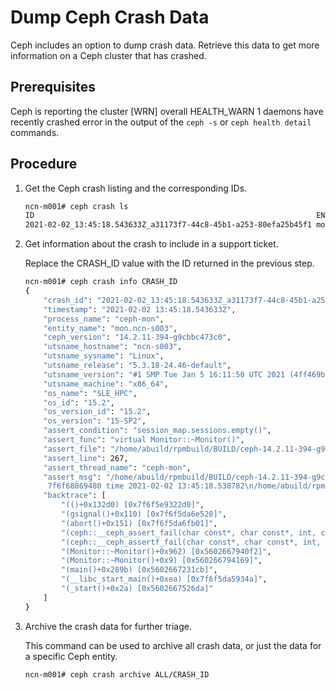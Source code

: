 # Dump Ceph Crash Data

Ceph includes an option to dump crash data. Retrieve this data to get more information on a Ceph cluster that has crashed.

## Prerequisites

Ceph is reporting the cluster \[WRN\] overall HEALTH\_WARN 1 daemons have recently crashed error in the output of the `ceph -s` or `ceph health detail` commands.

## Procedure

1. Get the Ceph crash listing and the corresponding IDs.

    ```bash
    ncn-m001# ceph crash ls
    ID                                                               ENTITY       NEW
    2021-02-02_13:45:18.543633Z_a31173f7-44c8-45b1-a253-80efa25b45f1 mon.ncn-s003  *
    ```

1. Get information about the crash to include in a support ticket.

    Replace the CRASH\_ID value with the ID returned in the previous step.

    ```bash
    ncn-m001# ceph crash info CRASH_ID
    {
        "crash_id": "2021-02-02_13:45:18.543633Z_a31173f7-44c8-45b1-a253-80efa25b45f1",
        "timestamp": "2021-02-02 13:45:18.543633Z",
        "process_name": "ceph-mon",
        "entity_name": "mon.ncn-s003",
        "ceph_version": "14.2.11-394-g9cbbc473c0",
        "utsname_hostname": "ncn-s003",
        "utsname_sysname": "Linux",
        "utsname_release": "5.3.18-24.46-default",
        "utsname_version": "#1 SMP Tue Jan 5 16:11:50 UTC 2021 (4ff469b)",
        "utsname_machine": "x86_64",
        "os_name": "SLE_HPC",
        "os_id": "15.2",
        "os_version_id": "15.2",
        "os_version": "15-SP2",
        "assert_condition": "session_map.sessions.empty()",
        "assert_func": "virtual Monitor::~Monitor()",
        "assert_file": "/home/abuild/rpmbuild/BUILD/ceph-14.2.11-394-g9cbbc473c0/src/mon/Monitor.cc",
        "assert_line": 267,
        "assert_thread_name": "ceph-mon",
        "assert_msg": "/home/abuild/rpmbuild/BUILD/ceph-14.2.11-394-g9cbbc473c0/src/mon/Monitor.cc: In function 'virtual Monitor::~Monitor()' thread
         7f6f68869480 time 2021-02-02 13:45:18.538782\n/home/abuild/rpmbuild/BUILD/ceph-14.2.11-394-g9cbbc473c0/src/mon/Monitor.cc: 267: FAILED ceph_assert(session_map.sessions.empty())\n",
        "backtrace": [
            "(()+0x132d0) [0x7f6f5e9322d0]",
            "(gsignal()+0x110) [0x7f6f5da6e520]",
            "(abort()+0x151) [0x7f6f5da6fb01]",
            "(ceph::__ceph_assert_fail(char const*, char const*, int, char const*)+0x1a3) [0x7f6f5fac99f7]",
            "(ceph::__ceph_assertf_fail(char const*, char const*, int, char const*, char const*, ...)+0) [0x7f6f5fac9b81]",
            "(Monitor::~Monitor()+0x962) [0x5602667940f2]",
            "(Monitor::~Monitor()+0x9) [0x560266794169]",
            "(main()+0x289b) [0x5602667231cb]",
            "(__libc_start_main()+0xea) [0x7f6f5da5934a]",
            "(_start()+0x2a) [0x5602667526da]"
        ]
    }
    ```

1. Archive the crash data for further triage.

    This command can be used to archive all crash data, or just the data for a specific Ceph entity.

    ```bash
    ncn-m001# ceph crash archive ALL/CRASH_ID
    ```
